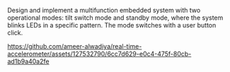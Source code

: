 Design and implement a multifunction embedded system with two operational modes: tilt switch mode and standby mode, where the system blinks LEDs in a specific pattern. The mode switches with a user button click.

https://github.com/ameer-alwadiya/real-time-accelerometer/assets/127532790/6cc7d629-e0c4-475f-80cb-ad1b9a40a2fe
